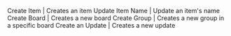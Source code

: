 Create Item | Creates an item
Update Item Name | Update an item's name
Create Board | Creates a new board
Create Group | Creates a new group in a specific board
Create an Update | Creates a new update